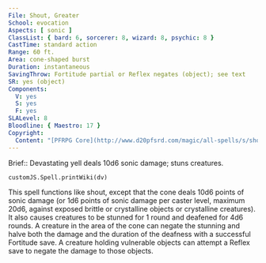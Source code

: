 ```yaml
---
File: Shout, Greater
School: evocation
Aspects: [ sonic ]
ClassList: { bard: 6, sorcerer: 8, wizard: 8, psychic: 8 }
CastTime: standard action
Range: 60 ft.
Area: cone-shaped burst
Duration: instantaneous
SavingThrow: Fortitude partial or Reflex negates (object); see text
SR: yes (object)
Components:
  V: yes
  S: yes
  F: yes
SLALevel: 8
Bloodline: { Maestro: 17 }
Copyright:
  Content: "[PFRPG Core](http://www.d20pfsrd.com/magic/all-spells/s/shout)"
---
```

Brief:: Devastating yell deals 10d6 sonic damage; stuns creatures.

```dataviewjs
customJS.Spell.printWiki(dv)
```

This spell functions like shout, except that the cone deals 10d6 points of sonic damage (or 1d6 points of sonic damage per caster level, maximum 20d6, against exposed brittle or crystalline objects or crystalline creatures). It also causes creatures to be stunned for 1 round and deafened for 4d6 rounds. A creature in the area of the cone can negate the stunning and halve both the damage and the duration of the deafness with a successful Fortitude save. A creature holding vulnerable objects can attempt a Reflex save to negate the damage to those objects.
